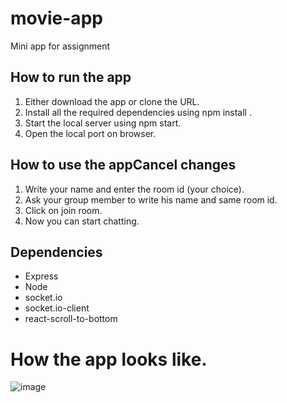 # movie-app
Mini app for  assignment

## How to run the app
1. Either download the app or clone the URL.
2. Install all the required dependencies using npm install .
3. Start the local server using npm start.
4. Open the local port on browser.

## How to use the appCancel changes
1. Write your name and enter the room id (your choice).
2. Ask your group member to write his name and same room id.
3. Click on join room.
4. Now you can start chatting.

## Dependencies
 - Express
 - Node
 - socket.io
 - socket.io-client
 - react-scroll-to-bottom

# How the app looks like.

![image](https://user-images.githubusercontent.com/67832437/212703500-2fd1d25a-5938-4b5d-b780-261d67b8274d.png)



